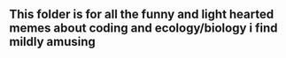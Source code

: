 ## This folder is for all the funny and light hearted memes about coding and ecology/biology i find mildly amusing ##
